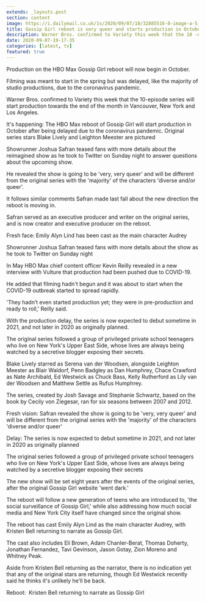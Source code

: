 ```yaml
---
extends: _layouts.post
section: content
image: https://i.dailymail.co.uk/1s/2020/09/07/18/32885516-0-image-a-5_1599498814422.jpg 
title: Gossip Girl reboot is very queer and starts production in October 
description: Warner Bros. confirmed to Variety this week that the 10 -episode series will start production towards the end of the month in Vancouver, New York and Los Angeles. 
date: 2020-09-07-19-17-35 
categories: [latest, tv] 
featured: true 
--- 
```

Production on the HBO Max Gossip Girl reboot will now begin in October.

Filming was meant to start in the spring but was delayed, like the majority of studio productions, due to the coronavirus pandemic. 

Warner Bros. confirmed to Variety this week that the 10-episode series will start production towards the end of the month in Vancouver, New York and Los Angeles.

It's happening: The HBO Max reboot of Gossip Girl will start production in October after being delayed due to the coronavirus pandemic. Original series stars Blake Lively and Leighton Meester are pictured

Showrunner Joshua Safran teased fans with more details about the reimagined show as he took to Twitter on Sunday night to answer questions about the upcoming show.

He revealed the show is going to be 'very, very queer' and will be different from the original series with the 'majority' of the characters 'diverse and/or queer'.

It follows similar comments Safran made last fall about the new direction the reboot is moving in.   

Safran served as an executive producer and writer on the original series, and is now creator and executive producer on the reboot. 

Fresh face: Emily Alyn Lind has been cast as the main character Audrey

Showrunner Joshua Safran teased fans with more details about the show as he took to Twitter on Sunday night

In May HBO Max chief content officer Kevin Reilly revealed in a new interview with Vulture that production had been pushed due to COVID-19.

He added that filming hadn't begun and it was about to start when the COVID-19 outbreak started to spread rapidly. 

'They hadn’t even started production yet; they were in pre-production and ready to roll,' Reilly said.

With the production delay, the series is now expected to debut sometime in 2021, and not later in 2020 as originally planned.

The original series followed a group of privileged private school teenagers who live on New York's Upper East Side, whose lives are always being watched by a secretive blogger exposing their secrets.

Blake Lively starred as Serena van der Woodsen, alongside Leighton Meester as Blair Waldorf, Penn Badgley as Dan Humphrey, Chace Crawford as Nate Archibald, Ed Westwick as Chuck Bass, Kelly Rutherford as Lily van der Woodsen and Matthew Settle as Rufus Humphrey.

The series, created by Josh Savage and Stephanie Schwartz, based on the book by Cecily von Ziegesar, ran for six seasons between 2007 and 2012. 

Fresh vision: Safran revealed the show is going to be 'very, very queer' and will be different from the original series with the 'majority' of the characters 'diverse and/or queer'

Delay: The series is now expected to debut sometime in 2021, and not later in 2020 as originally planned

The original series followed a group of privileged private school teenagers who live on New York's Upper East Side, whose lives are always being watched by a secretive blogger exposing their secrets 

The new show will be set eight years after the events of the original series, after the original Gossip Girl website 'went dark.'

The reboot will follow a new generation of teens who are introduced to, 'the social surveillance of Gossip Girl,' while also addressing how much social media and New York City itself have changed since the original show. 

The reboot has cast Emily Alyn Lind as the main character Audrey, with Kristen Bell returning to narrate as Gossip Girl.

The cast also includes Eli Brown, Adam Chanler-Berat, Thomas Doherty, Jonathan Fernandez, Tavi Gevinson, Jason Gotay, Zion Moreno and Whitney Peak.

Aside from Kristen Bell returning as the narrator, there is no indication yet that any of the original stars are returning, though Ed Westwick recently said he thinks it's unlikely he'll be back.

Reboot:  Kristen Bell returning to narrate as Gossip Girl

